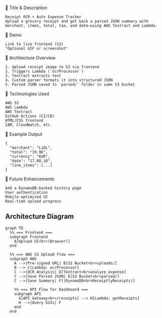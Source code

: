 🔹 Title & Description

    Receipt OCR + Auto Expense Tracker
    Upload a grocery receipt and get back a parsed JSON summary with merchant, items, total, tax, and date—using AWS Textract and Lambda.

🔹 Demo

    Link to live frontend (S3)
    "Optional GIF or screenshot"

🔹 Architecture Overview
   
    1. Upload receipt image to S3 via frontend
    2. Triggers Lambda (`ocrProcessor`)
    3. Textract extracts text
    4. Custom parser formats it into structured JSON
    5. Parsed JSON saved to `parsed/` folder in same S3 bucket
    
🔹 Technologies Used

    AWS S3
    AWS Lambda
    AWS Textract
    GitHub Actions (CI/CD)
    HTML/CSS frontend
    IAM, CloudWatch, etc.

🔹 Example Output
  
    {
      "merchant": "LiDL",
      "total": "19.96",
      "currency": "EUR",
      "date": "17.08.10",
      "line_items": [...]
    }
    
🔹 Future Enhancements

    Add a DynamoDB-backed history page
    User authentication
    Mobile-optimized UI
    Real-time upload progress


##  Architecture Diagram

```mermaid
graph TD
  %% === Frontend ===
  subgraph Frontend
    A[Upload UI<br>(Browser)]
  end

  %% === AWS S3 Upload Flow ===
  subgraph AWS
    A -->|Pre-signed URL| B[S3 Bucket<br>uploads/]
    B --> C[Lambda: ocrProcessor]
    C -->|OCR Analysis| D[Textract<br>analyze_expense]
    C -->|Save Parsed JSON| E[S3 Bucket<br>parsed/]
    C -->|Save Summary| F[(DynamoDB<br>ReceiptlyReceipts)]

    %% === API Flow for Dashboard ===
    subgraph API
      G[API Gateway<br>/receipts] --> H[Lambda: getReceipts]
      H -->|Query GSIs| F
    end
  end
```


